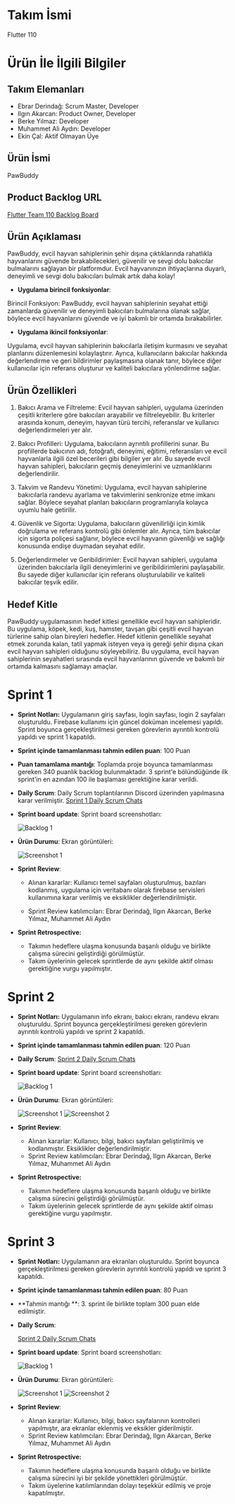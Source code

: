 # **Takım İsmi**

Flutter 110

# Ürün İle İlgili Bilgiler

## Takım Elemanları
- Ebrar Derindağ: Scrum Master, Developer
- Ilgın Akarcan: Product Owner, Developer
- Berke Yılmaz: Developer
- Muhammet Ali Aydın: Developer
- Ekin Çal: Aktif Olmayan Üye

## Ürün İsmi
PawBuddy

## Product Backlog URL
[Flutter Team 110 Backlog Board](https://trello.com/b/WG8qC98Z/f110)

## Ürün Açıklaması

PawBuddy, evcil hayvan sahiplerinin şehir dışına çıktıklarında rahatlıkla hayvanlarını güvende bırakabilecekleri, güvenilir ve sevgi dolu bakıcılar bulmalarını sağlayan bir platformdur. Evcil hayvanınızın ihtiyaçlarına duyarlı, deneyimli ve sevgi dolu bakıcıları bulmak artık daha kolay!

- **Uygulama birincil fonksiyonlar**: 

Birincil Fonksiyon: PawBuddy, evcil hayvan sahiplerinin seyahat ettiği zamanlarda güvenilir ve deneyimli bakıcıları bulmalarına olanak sağlar, böylece evcil hayvanlarını güvende ve iyi bakımlı bir ortamda bırakabilirler.



- **Uygulama ikincil fonksiyonlar**:

Uygulama, evcil hayvan sahiplerinin bakıcılarla iletişim kurmasını ve seyahat planlarını düzenlemesini kolaylaştırır. Ayrıca, kullanıcıların bakıcılar hakkında değerlendirme ve geri bildirimler paylaşmasına olanak tanır, böylece diğer kullanıcılar için referans oluşturur ve kaliteli bakıcılara yönlendirme sağlar.



## Ürün Özellikleri

1. Bakıcı Arama ve Filtreleme: Evcil hayvan sahipleri, uygulama üzerinden çeşitli kriterlere göre bakıcıları arayabilir ve filtreleyebilir. Bu kriterler arasında konum, deneyim, hayvan türü tercihi, referanslar ve kullanıcı değerlendirmeleri yer alır.

2. Bakıcı Profilleri: Uygulama, bakıcıların ayrıntılı profillerini sunar. Bu profillerde bakıcının adı, fotoğrafı, deneyimi, eğitimi, referansları ve evcil hayvanlarla ilgili özel becerileri gibi bilgiler yer alır. Bu sayede evcil hayvan sahipleri, bakıcıların geçmiş deneyimlerini ve uzmanlıklarını değerlendirilir.

3. Takvim ve Randevu Yönetimi: Uygulama, evcil hayvan sahiplerine bakıcılarla randevu ayarlama ve takvimlerini senkronize etme imkanı sağlar. Böylece seyahat planları bakıcıların programlarıyla kolayca uyumlu hale getirilir.

4. Güvenlik ve Sigorta: Uygulama, bakıcıların güvenilirliği için kimlik doğrulama ve referans kontrolü gibi önlemler alır. Ayrıca, tüm bakıcılar için sigorta poliçesi sağlanır, böylece evcil hayvanın güvenliği ve sağlığı konusunda endişe duymadan seyahat edilir.

5. Değerlendirmeler ve Geribildirimler: Evcil hayvan sahipleri, uygulama üzerinden bakıcılarla ilgili deneyimlerini ve geribildirimlerini paylaşabilir. Bu sayede diğer kullanıcılar için referans oluşturulabilir ve kaliteli bakıcılar teşvik edilir.



## Hedef Kitle

PawBuddy uygulamasının hedef kitlesi genellikle evcil hayvan sahipleridir. Bu uygulama, köpek, kedi, kuş, hamster, tavşan gibi çeşitli evcil hayvan türlerine sahip olan bireyleri hedefler. Hedef kitlenin genellikle seyahat etmek zorunda kalan, tatil yapmak isteyen veya iş gereği şehir dışına çıkan evcil hayvan sahipleri olduğunu söyleyebiliriz. Bu uygulama, evcil hayvan sahiplerinin seyahatleri sırasında evcil hayvanlarının güvende ve bakımlı bir ortamda kalmasını sağlamayı amaçlar.

# Sprint 1
- **Sprint Notları:** Uygulamanın giriş sayfası, login sayfası, login 2 sayfaları oluşturuldu. Firebase kullanımı için güncel doküman incelemesi yapıldı. Sprint boyunca gerçekleştirilmesi gereken görevlerin ayrıntılı kontrolü yapıldı ve sprint 1 kapatıldı.

- **Sprint içinde tamamlanması tahmin edilen puan**: 100 Puan


- **Puan tamamlama mantığı**: Toplamda proje boyunca tamamlanması gereken 340 puanlık backlog bulunmaktadır. 3 sprint'e bölündüğünde ilk sprint'in en azından 100 ile başlaması gerektiğine karar verildi.

- **Daily Scrum**: Daily Scrum toplantılarının Discord üzerinden yapılmasına karar verilmiştir.
[Sprint 1 Daily Scrum Chats](https://github.com/ebrarderindag/Bootcamp2023-F110/blob/main/ReadMeSS/ScrumChatSS.docx?raw=true)


- **Sprint board update**: Sprint board screenshotları: 


  ![Backlog 1](https://github.com/ebrarderindag/Bootcamp2023-F110/blob/main/ReadMeSS/trello_Sprint1.png)

- **Ürün Durumu**: Ekran görüntüleri:


  ![Screenshot 1](https://github.com/ebrarderindag/Bootcamp2023-F110/blob/main/ReadMeSS/Arayuz_Sprint1.jpeg)

- **Sprint Review**:
 
  - Alınan kararlar: Kullanıcı temel sayfaları oluşturulmuş, bazıları kodlanmış, uygulama için veritabanı olarak firebase servisleri kullanımına karar verilmiş ve eksiklikler değerlendirilmiştir. 

  - Sprint Review katılımcıları: Ebrar Derindağ, Ilgın Akarcan, Berke Yılmaz, Muhammet Ali Aydın

- **Sprint Retrospective:**
  - Takımın hedeflere ulaşma konusunda başarılı olduğu ve birlikte çalışma sürecini geliştirdiği görülmüştür.
  - Takım üyelerinin gelecek sprintlerde de aynı şekilde aktif olması gerektiğine vurgu yapılmıştır.


# Sprint 2
- **Sprint Notları:** Uygulamanın info ekranı, bakıcı ekranı, randevu ekranı oluşturuldu.  Sprint boyunca gerçekleştirilmesi gereken görevlerin ayrıntılı kontrolü yapıldı ve sprint 2 kapatıldı.

- **Sprint içinde tamamlanması tahmin edilen puan**: 120 Puan


- **Daily Scrum**: 
[Sprint 2 Daily Scrum Chats](https://github.com/ebrarderindag/Bootcamp2023-F110/blob/main/ReadMeSS/ScrumChatSprint2.docx?raw=true)


- **Sprint board update**: Sprint board screenshotları: 


  ![Backlog 1](https://github.com/ebrarderindag/Bootcamp2023-F110/blob/main/ReadMeSS/trelloSprint2.png)

- **Ürün Durumu**: Ekran görüntüleri:

  ![Screenshot 1](https://github.com/ebrarderindag/Bootcamp2023-F110/blob/main/ReadMeSS/Screen1_Sprint2.jpeg)
  ![Screenshot 2](https://github.com/ebrarderindag/Bootcamp2023-F110/blob/main/ReadMeSS/Screen2_Sprint2.jpeg)

- **Sprint Review**:
 
  - Alınan kararlar: Kullanıcı, bilgi, bakıcı sayfaları geliştirilmiş ve kodlanmıştır. Eksiklikler değerlendirilmiştir. 
  - Sprint Review katılımcıları: Ebrar Derindağ, Ilgın Akarcan, Berke Yılmaz, Muhammet Ali Aydın

- **Sprint Retrospective:**
  - Takımın hedeflere ulaşma konusunda başarılı olduğu ve birlikte çalışma sürecini geliştirdiği görülmüştür.
  - Takım üyelerinin gelecek sprintlerde de aynı şekilde aktif olması gerektiğine vurgu yapılmıştır.


# Sprint 3
- **Sprint Notları:** Uygulamanın ara ekranları oluşturuldu. Sprint boyunca gerçekleştirilmesi gereken görevlerin ayrıntılı kontrolü yapıldı ve sprint 3 kapatıldı.

- **Sprint içinde tamamlanması tahmin edilen puan**: 80 Puan
- **Tahmin mantığı **: 3. sprint ile birlikte toplam 300 puan elde edilmiştir.


- **Daily Scrum**:

  [Sprint 2 Daily Scrum Chats](https://github.com/ebrarderindag/Bootcamp2023-F110/blob/main/ReadMeSS/ScrumChatSprint3.docx?raw=true)


- **Sprint board update**: Sprint board screenshotları: 

  ![Backlog 1](https://github.com/ebrarderindag/Bootcamp2023-F110/blob/main/ReadMeSS/trelloSprint3.png)

- **Ürün Durumu**: Ekran görüntüleri:

  ![Screenshot 1](https://github.com/ebrarderindag/Bootcamp2023-F110/blob/main/ReadMeSS/Screen1_Sprint2.jpeg)
  ![Screenshot 2](https://github.com/ebrarderindag/Bootcamp2023-F110/blob/main/ReadMeSS/Screen2_Sprint2.jpeg)

- **Sprint Review**:
 
  - Alınan kararlar: Kullanıcı, bilgi, bakıcı sayfalarının kontrolleri yapılmıştır, ara ekranlar eklenmiş ve eksikler giderilmiştir. 
  - Sprint Review katılımcıları: Ebrar Derindağ, Ilgın Akarcan, Berke Yılmaz, Muhammet Ali Aydın

- **Sprint Retrospective:**
  - Takımın hedeflere ulaşma konusunda başarılı olduğu ve birlikte çalışma sürecini iyi bir şekilde yönettikleri görülmüştür.
  - Takım üyelerine katılımlarından dolayı teşekkür edilmiş ve proje kapatılmıştır.

